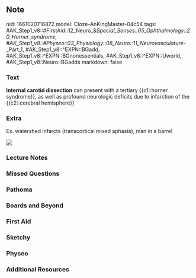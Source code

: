 ## Note
nid: 1661020716872
model: Cloze-AnKingMaster-04c54
tags: #AK_Step1_v8::#FirstAid::12_Neuro_&_Special_Senses::05_Ophthalmology::20_Horner_syndrome, #AK_Step1_v8::#Physeo::03_Physiology::08_Neuro::11_Neurovasculature_-_Part_1, #AK_Step1_v8::^EXPN::BGadd, #AK_Step1_v8::^EXPN::BGnonessentials, #AK_Step1_v8::^EXPN::Uworld, #AK_Step1_v8::Neuro::BGadds
markdown: false

### Text
<b>Internal carotid dissection</b> can present with a tertiary
{{c1::horner syndrome}}, as well as profound neurologic deficits
due to infarction of the {{c2::cerebral hemisphere}}

### Extra
Ex. watershed infarcts (transcortical mixed aphasia), man in a
barrel
<div>
  <div><img src="paste-58664958296065.jpg"></div>
</div>

### Lecture Notes


### Missed Questions


### Pathoma


### Boards and Beyond


### First Aid


### Sketchy


### Physeo


### Additional Resources

